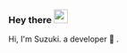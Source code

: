 ### Hey there <img src="https://media.giphy.com/media/hvRJCLFzcasrR4ia7z/giphy.gif" width="25px">
Hi, I'm Suzuki. a developer 🚀 . 
